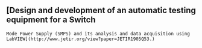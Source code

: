 ## [Design and development of an automatic testing equipment for a Switch
	Mode Power Supply (SMPS) and its analysis and data acquisition using LabVIEW](http://www.jetir.org/view?paper=JETIR1905Q53.)
